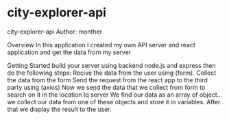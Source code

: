 # city-explorer-api
city-explorer-api
Author: monther 

Overview
In this application I created my own API server and react application and get the data from my server

Getting Started
build your server using backend node.js and express then do the following steps: Recive the data from the user using (form). Collect the data from the form Send the request from the react app to the third party using (axios) Now we send the data that we collect from form to search on it in the location Iq server We find our data as an array of object… we collect our data from one of these objects and store it in variables. After that we display the result to the user. 


